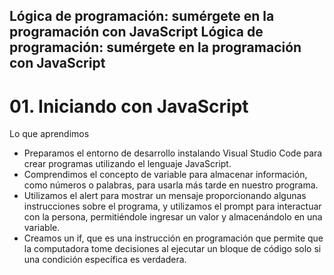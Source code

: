 ## Lógica de programación: sumérgete en la programación con JavaScript Lógica de programación: sumérgete en la programación con JavaScript

# 01. Iniciando con JavaScript

Lo que aprendimos

- Preparamos el entorno de desarrollo instalando Visual Studio Code para crear programas utilizando el lenguaje JavaScript.
- Comprendimos el concepto de variable para almacenar información, como números o palabras, para usarla más tarde en nuestro programa.
- Utilizamos el alert para mostrar un mensaje proporcionando algunas instrucciones sobre el programa, y utilizamos el prompt para interactuar con la persona, permitiéndole ingresar un valor y almacenándolo en una variable.
- Creamos un if, que es una instrucción en programación que permite que la computadora tome decisiones al ejecutar un bloque de código solo si una condición específica es verdadera.
